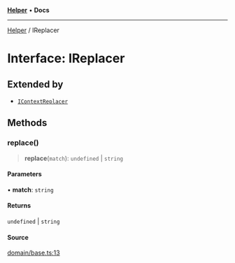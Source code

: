 [**Helper**](../README.md) • **Docs**

***

[Helper](../README.md) / IReplacer

# Interface: IReplacer

## Extended by

- [`IContextReplacer`](IContextReplacer.md)

## Methods

### replace()

> **replace**(`match`): `undefined` \| `string`

#### Parameters

• **match**: `string`

#### Returns

`undefined` \| `string`

#### Source

[domain/base.ts:13](https://github.com/data7expressions/data7expressions/blob/b16c30d7c6ef8837b57b5372523e67937b5f2850/packages/h3lp/src/lib/domain/base.ts#L13)
